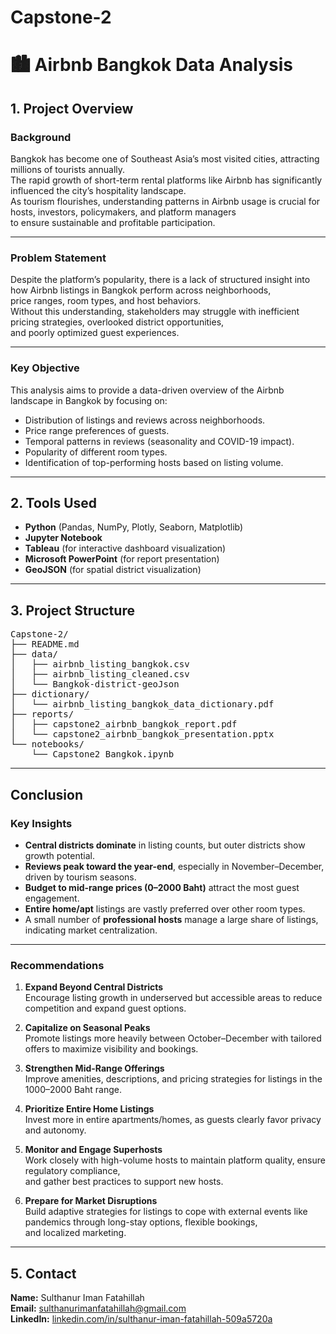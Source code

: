 # Capstone-2
# 🏙️ Airbnb Bangkok Data Analysis

## 1. Project Overview

### Background

Bangkok has become one of Southeast Asia’s most visited cities, attracting millions of tourists annually.  
The rapid growth of short-term rental platforms like Airbnb has significantly influenced the city’s hospitality landscape.  
As tourism flourishes, understanding patterns in Airbnb usage is crucial for hosts, investors, policymakers, and platform managers  
to ensure sustainable and profitable participation.

---

### Problem Statement

Despite the platform’s popularity, there is a lack of structured insight into how Airbnb listings in Bangkok perform across neighborhoods,  
price ranges, room types, and host behaviors.  
Without this understanding, stakeholders may struggle with inefficient pricing strategies, overlooked district opportunities,  
and poorly optimized guest experiences.

---

### Key Objective

This analysis aims to provide a data-driven overview of the Airbnb landscape in Bangkok by focusing on:
- Distribution of listings and reviews across neighborhoods.
- Price range preferences of guests.
- Temporal patterns in reviews (seasonality and COVID-19 impact).
- Popularity of different room types.
- Identification of top-performing hosts based on listing volume.

---

## 2. Tools Used
- **Python** (Pandas, NumPy, Plotly, Seaborn, Matplotlib)
- **Jupyter Notebook**
- **Tableau** (for interactive dashboard visualization)
- **Microsoft PowerPoint** (for report presentation)
- **GeoJSON** (for spatial district visualization)

---

## 3. Project Structure
<pre>
Capstone-2/
├── README.md
├── data/
│   ├── airbnb_listing_bangkok.csv
│   ├── airbnb_listing_cleaned.csv
│   └── Bangkok-district-geoJson
├── dictionary/
│   └── airbnb_listing_bangkok_data_dictionary.pdf
├── reports/
│   ├── capstone2_airbnb_bangkok_report.pdf
│   └── capstone2_airbnb_bangkok_presentation.pptx
└── notebooks/
    └── Capstone2_Bangkok.ipynb
</pre>

---

## Conclusion

### Key Insights

- **Central districts dominate** in listing counts, but outer districts show growth potential.
- **Reviews peak toward the year-end**, especially in November–December, driven by tourism seasons.
- **Budget to mid-range prices (0–2000 Baht)** attract the most guest engagement.
- **Entire home/apt** listings are vastly preferred over other room types.
- A small number of **professional hosts** manage a large share of listings, indicating market centralization.

---

### Recommendations

1. **Expand Beyond Central Districts**  
   Encourage listing growth in underserved but accessible areas to reduce competition and expand guest options.

2. **Capitalize on Seasonal Peaks**  
   Promote listings more heavily between October–December with tailored offers to maximize visibility and bookings.

3. **Strengthen Mid-Range Offerings**  
   Improve amenities, descriptions, and pricing strategies for listings in the 1000–2000 Baht range.

4. **Prioritize Entire Home Listings**  
   Invest more in entire apartments/homes, as guests clearly favor privacy and autonomy.

5. **Monitor and Engage Superhosts**  
   Work closely with high-volume hosts to maintain platform quality, ensure regulatory compliance,  
   and gather best practices to support new hosts.

6. **Prepare for Market Disruptions**  
   Build adaptive strategies for listings to cope with external events like pandemics through long-stay options, flexible bookings,  
   and localized marketing.


---

## 5. Contact

**Name:** Sulthanur Iman Fatahillah  
**Email:** [sulthanurimanfatahillah@gmail.com](mailto:sulthanurimanfatahillah@gmail.com)  
**LinkedIn:** [linkedin.com/in/sulthanur-iman-fatahillah-509a5720a](https://www.linkedin.com/in/sulthanur-iman-fatahillah-509a5720a/)
